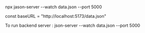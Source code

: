 npx jason-server --watch data.json --port 5000


 const baseURL = "http://localhost:5173/data.json"

To run backend server : json-server --watch data.json --port 5000 




